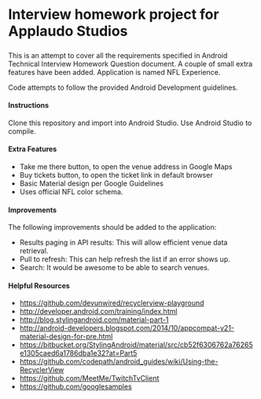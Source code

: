 # Interview homework project for Applaudo Studios

#####

This is an attempt to cover all the requirements specified in Android Technical Interview Homework Question document. A couple of small extra features have been added. Application is named NFL Experience.

Code attempts to follow the provided Android Development guidelines.

#### Instructions

Clone this repository and import into Android Studio. Use Android Studio to compile. 

#### Extra Features

- Take me there button, to open the venue address in Google Maps
- Buy tickets button, to open the ticket link in default browser
- Basic Material design per Google Guidelines
- Uses official NFL color schema.

#### Improvements

The following improvements should be added to the application:

- Results paging in API results: This will allow efficient venue data retrieval.
- Pull to refresh: This can help refresh the list if an error shows up.
- Search: It would be awesome to be able to search venues.

#### Helpful Resources

- https://github.com/devunwired/recyclerview-playground
- http://developer.android.com/training/index.html
- http://blog.stylingandroid.com/material-part-1
- http://android-developers.blogspot.com/2014/10/appcompat-v21-material-design-for-pre.html
- https://bitbucket.org/StylingAndroid/material/src/cb52f6306762a76265e1305caed6a1786dba1e32?at=Part5
- https://github.com/codepath/android_guides/wiki/Using-the-RecyclerView
- https://github.com/MeetMe/TwitchTvClient
- https://github.com/googlesamples
